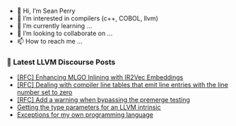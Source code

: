 - 👋 Hi, I’m Sean Perry
- 👀 I’m interested in compilers (c++, COBOL, llvm)
- 🌱 I’m currently learning ...
- 💞️ I’m looking to collaborate on ...
- 📫 How to reach me ...

<!---
s66perry/s66perry is a ✨ special ✨ repository because its `README.md` (this file) appears on your GitHub profile.
You can click the Preview link to take a look at your changes.
--->
### 📕 Latest LLVM Discourse Posts

<!-- DISCOURSE-LLVM:START -->
- [[RFC] Enhancing MLGO Inlining with IR2Vec Embeddings](https://discourse.llvm.org/t/rfc-enhancing-mlgo-inlining-with-ir2vec-embeddings/86250#post_7)
- [[RFC] Dealing with compiler line tables that emit line entries with the line number set to zero](https://discourse.llvm.org/t/rfc-dealing-with-compiler-line-tables-that-emit-line-entries-with-the-line-number-set-to-zero/86083#post_9)
- [[RFC] Add a warning when bypassing the premerge testing](https://discourse.llvm.org/t/rfc-add-a-warning-when-bypassing-the-premerge-testing/77610?page=4#post_64)
- [Getting the type parameters for an LLVM intrinsic](https://discourse.llvm.org/t/getting-the-type-parameters-for-an-llvm-intrinsic/86405#post_7)
- [Exceptions for my own programming language](https://discourse.llvm.org/t/exceptions-for-my-own-programming-language/86246#post_3)
<!-- DISCOURSE-LLVM:END -->
